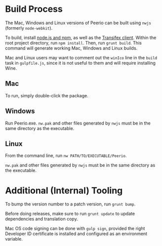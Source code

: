 # Build Process

The Mac, Windows and Linux versions of Peerio can be built using `nwjs` (formerly `node-webkit`). 

To build, install [node.js and npm](http://nodejs.org), as well as the [Transifex client](http://docs.transifex.com/client/setup/). Within the root project directory, run `npm install`. Then, run `grunt build`. This command will generate working Mac, Windows and Linux builds. 

Mac and Linux users may want to comment out the `winIco` line in the `build` task in `gulpfile.js`, since it is not useful to them and will require installing Wine. 

## Mac

To run, simply double-click the package.

## Windows

Run Peerio.exe. `nw.pak` and other files generated by `nwjs` must be in the same directory as the executable. 

## Linux

From the command line, run `nw PATH/TO/EXECUTABLE/Peerio`.

`nw.pak` and other files generated by `nwjs` must be in the same directory as the executable. 

# Additional (Internal) Tooling

To bump the version number to a patch version, run `grunt bump`.

Before doing releases, make sure to run `grunt update` to update dependencies and translation copy. 

Mac OS code signing can be done with `gulp sign`, provided the right Developer ID certificate is installed and configured as an environment variable. 
